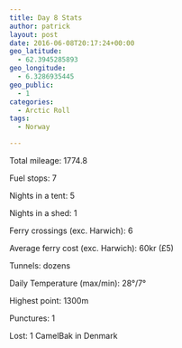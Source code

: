 ```yaml
---
title: Day 8 Stats
author: patrick
layout: post
date: 2016-06-08T20:17:24+00:00
geo_latitude:
  - 62.3945285893
geo_longitude:
  - 6.3286935445
geo_public:
  - 1
categories:
  - Arctic Roll
tags:
  - Norway

---
```

Total mileage: 1774.8

Fuel stops: 7

Nights in a tent: 5

Nights in a shed: 1

Ferry crossings (exc. Harwich): 6

Average ferry cost (exc. Harwich): 60kr (£5)

Tunnels: dozens

Daily Temperature (max/min): 28°/7°

Highest point: 1300m

Punctures: 1

Lost: 1 CamelBak in Denmark